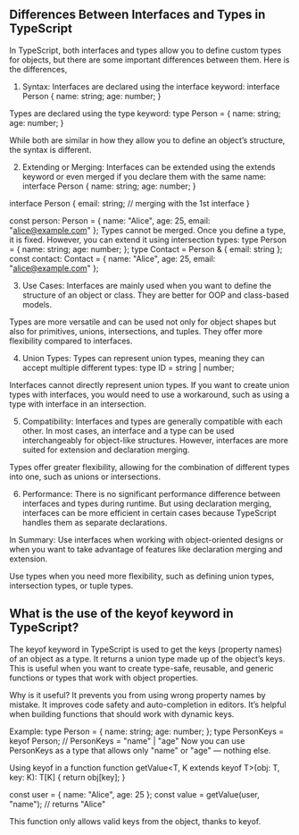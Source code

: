 ## Differences Between Interfaces and Types in TypeScript
In TypeScript, both interfaces and types allow you to define custom types for objects, but there are some important differences between them. Here is the differences,

1. Syntax:
Interfaces are declared using the interface keyword:
 interface Person {
  name: string;
  age: number;
}

Types are declared using the type keyword:
type Person = {
  name: string;
  age: number;
}

While both are similar in how they allow you to define an object’s structure, the syntax is different.

2. Extending or Merging:
Interfaces can be extended using the extends keyword or even merged if you declare them with the same name:
interface Person {
  name: string;
  age: number;
}

interface Person {
  email: string;  // merging with the 1st interface
}

const person: Person = {
  name: "Alice",
  age: 25,
  email: "alice@example.com"
};
Types cannot be merged. Once you define a type, it is fixed. However, you can extend it using intersection types:
type Person = {
  name: string;
  age: number;
};
type Contact = Person & { email: string };
const contact: Contact = {
  name: "Alice",
  age: 25,
  email: "alice@example.com"
};

3. Use Cases:
Interfaces are mainly used when you want to define the structure of an object or class. They are better for OOP and class-based models.

Types are more versatile and can be used not only for object shapes but also for primitives, unions, intersections, and tuples. They offer more flexibility compared to interfaces.

4. Union Types:
Types can represent union types, meaning they can accept multiple different types:
type ID = string | number;

Interfaces cannot directly represent union types. If you want to create union types with interfaces, you would need to use a workaround, such as using a type with interface in an intersection.

5. Compatibility:
Interfaces and types are generally compatible with each other. In most cases, an interface and a type can be used interchangeably for object-like structures. However, interfaces are more suited for extension and declaration merging.

Types offer greater flexibility, allowing for the combination of different types into one, such as unions or intersections.

6. Performance:
There is no significant performance difference between interfaces and types during runtime. But using declaration merging, interfaces can be more efficient in certain cases because TypeScript handles them as separate declarations.

In Summary:
Use interfaces when working with object-oriented designs or when you want to take advantage of features like declaration merging and extension.

Use types when you need more flexibility, such as defining union types, intersection types, or tuple types.


## What is the use of the keyof keyword in TypeScript?
The keyof keyword in TypeScript is used to get the keys (property names) of an object as a type. It returns a union type made up of the object’s keys. This is useful when you want to create type-safe, reusable, and generic functions or types that work with object properties.

Why is it useful?
It prevents you from using wrong property names by mistake.
It improves code safety and auto-completion in editors.
It’s helpful when building functions that should work with dynamic keys.

Example:
type Person = {
  name: string;
  age: number;
};
type PersonKeys = keyof Person;
// PersonKeys = "name" | "age"
Now you can use PersonKeys as a type that allows only "name" or "age" — nothing else.

Using keyof in a function
function getValue<T, K extends keyof T>(obj: T, key: K): T[K] {
  return obj[key];
}

const user = { name: "Alice", age: 25 };
const value = getValue(user, "name"); // returns "Alice"

This function only allows valid keys from the object, thanks to keyof.